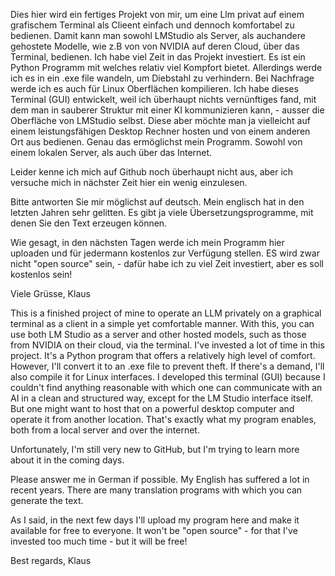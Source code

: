 Dies hier wird ein fertiges Projekt von mir, um eine Llm privat auf einem grafischem Terminal als Clieent einfach und dennoch komfortabel zu bedienen.
Damit kann man sowohl LMStudio als Server, als auchandere gehostete Modelle, wie z.B von von NVIDIA auf deren Cloud, über das Terminal, bedienen. 
Ich habe viel Zeit in das Projekt investiert. Es ist ein Python Programm mit welches relativ viel  Kompfort bietet.
Allerdings werde ich es in ein .exe file wandeln, um Diebstahl zu verhindern. Bei Nachfrage werde ich es auch für Linux Oberflächen kompilieren.
Ich habe dieses Terminal (GUI) entwickelt, weil ich überhaupt nichts vernünftiges fand, mit dem man in sauberer Struktur mit einer KI 
kommunizieren kann, - ausser die Oberfläche von LMStudio selbst. Diese aber möchte man ja vielleicht auf einem leistungsfähigen Desktop Rechner 
hosten und von einem anderen Ort aus bedienen. Genau das ermöglichst mein Programm. Sowohl von einem lokalen Server, als auch über das Internet.

Leider kenne ich mich auf Github noch überhaupt nicht aus, aber ich versuche mich in nächster Zeit hier ein wenig einzulesen.

Bitte antworten Sie mir möglichst auf deutsch. Mein englisch hat in den letzten Jahren sehr gelitten. Es gibt ja viele Übersetzungsprogramme, mit denen
Sie den Text erzeugen können.

Wie gesagt, in den nächsten Tagen werde ich mein Programm hier uploaden und für jedermann kostenlos zur Verfügung stellen. 
ES wird zwar nicht "open source" sein, - dafür habe ich zu viel Zeit investiert, aber es soll kostenlos sein!

Viele Grüsse, Klaus

This is a finished project of mine to operate an LLM privately on a graphical terminal as a client in a simple yet comfortable manner.
With this, you can use both LM Studio as a server and other hosted models, such as those from NVIDIA on their cloud, via the terminal.
I've invested a lot of time in this project. It's a Python program that offers a relatively high level of comfort.
However, I'll convert it to an .exe file to prevent theft. If there's a demand, I'll also compile it for Linux interfaces.
I developed this terminal (GUI) because I couldn't find anything reasonable with which one can communicate with an AI in a clean and structured way, except for the LM Studio interface itself. But one might want to host that on a powerful desktop computer and operate it from another location. That's exactly what my program enables, both from a local server and over the internet.

Unfortunately, I'm still very new to GitHub, but I'm trying to learn more about it in the coming days.

Please answer me in German if possible. My English has suffered a lot in recent years. There are many translation programs with which you can generate the text.

As I said, in the next few days I'll upload my program here and make it available for free to everyone. It won't be "open source" - for that I've invested too much time - but it will be free!

Best regards, Klaus
